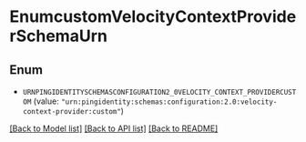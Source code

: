 # EnumcustomVelocityContextProviderSchemaUrn

## Enum


* `URNPINGIDENTITYSCHEMASCONFIGURATION2_0VELOCITY_CONTEXT_PROVIDERCUSTOM` (value: `"urn:pingidentity:schemas:configuration:2.0:velocity-context-provider:custom"`)


[[Back to Model list]](../README.md#documentation-for-models) [[Back to API list]](../README.md#documentation-for-api-endpoints) [[Back to README]](../README.md)


